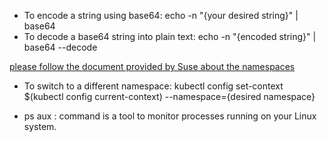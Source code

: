 * To encode a string using base64: echo -n "{your desired string}" | base64
* To decode a base64 string into plain text: echo -n "{encoded string}" | base64 --decode


[please follow the document provided by Suse about the namespaces](https://www.suse.com/c/rancher_blog/introduction-to-kubernetes-namespaces/)
* To switch to a different namespace: kubectl config set-context $(kubectl config current-context) --namespace={desired namespace}

* ps aux : command is a tool to monitor processes running on your Linux system.
